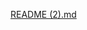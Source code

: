 [README (2).md](https://github.com/gmayrendra/Customer-Banking-Segmentation-Analysis/files/11441399/README.2.md)
